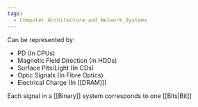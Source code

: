 ```yaml
---
tags:
  - Computer_Architecture_and_Network_Systems
---
```

Can be represented by:
- PD (In CPUs)
- Magnetic Field Direction (In HDDs)
- Surface Pits/Light (In CDs)
- Optic Signals (In Fibre Optics)
- Electrical Charge (In [[DRAM]])

Each signal in a [[Binary]] system corresponds to one [[Bits|Bit]]